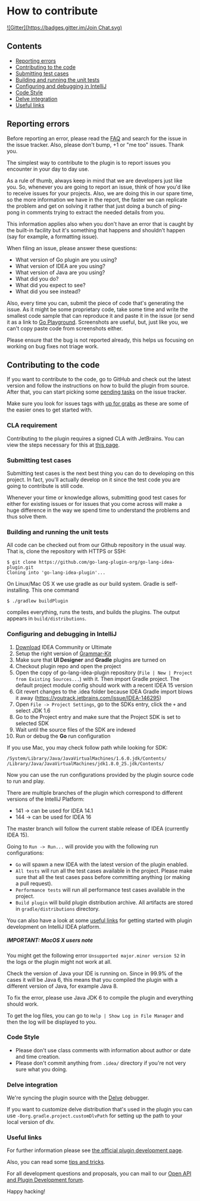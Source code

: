 # How to contribute

[![Gitter](https://badges.gitter.im/Join Chat.svg)](https://gitter.im/go-lang-plugin-org/go-lang-idea-plugin?utm_source=badge&utm_medium=badge&utm_campaign=pr-badge&utm_content=badge)

## Contents
+ [Reporting errors](#reporting-errors)
+ [Contributing to the code](#contributing-to-the-code)
+ [Submitting test cases](#submitting-test-cases)
+ [Building and running the unit tests](#building-and-running-the-unit-tests)
+ [Configuring and debugging in IntelliJ](#configuring-and-debugging-in-IntelliJ)
+ [Code Style](#code-style)
+ [Delve integration](#delve-integration)
+ [Useful links](#useful-links)

## Reporting errors

Before reporting an error, please read the [FAQ](https://github.com/go-lang-plugin-org/go-lang-idea-plugin/wiki/FAQ)
and search for the issue in the issue tracker. Also, please don't bump, +1
or "me too" issues. Thank you.

The simplest way to contribute to the plugin is to report issues you encounter
in your day to day use.

As a rule of thumb, always keep in mind that we are developers just like you. So,
whenever you are going to report an issue, think of how you'd like to receive issues
for your projects. Also, we are doing this in our spare time, so the more information
we have in the report, the faster we can replicate the problem and get on solving it
rather that just doing a bunch of ping-pong in comments trying to extract the needed
details from you.

This information applies also when you don't have an error that is caught by the
built-in facility but it's something that happens and shouldn't happen (say for
example, a formatting issue).

When filing an issue, please answer these questions:

- What version of Go plugin are you using?
- What version of IDEA are you using?
- What version of Java are you using?
- What did you do?
- What did you expect to see?
- What did you see instead?

Also, every time you can, submit the piece of code that's generating the issue.
As it might be some proprietary code, take some time and write the smallest code
sample that can reproduce it and paste it in the issue (or send it as a link to
[Go Playground](http://play.golang.org/). Screenshots are useful, but, just like
you, we can't copy paste code from screenshots either.

Please ensure that the bug is not reported already, this helps us focusing on
working on bug fixes not triage work.

## Contributing to the code

If you want to contribute to the code, go to GitHub and check out the latest version
and follow the instructions on how to build the plugin from source. After that, you
can start picking some [pending tasks](https://github.com/go-lang-plugin-org/go-lang-idea-plugin/issues) on the issue tracker.

Make sure you look for issues tags with [up for grabs](https://github.com/go-lang-plugin-org/go-lang-idea-plugin/labels/up%20for%20grabs)
as these are some of the easier ones to get started with.

### CLA requirement

Contributing to the plugin requires a signed CLA with JetBrains.
You can view the steps necessary for this at [this page](http://www.jetbrains.org/display/IJOS/Contribute#Contribute-ContributeCode).

### Submitting test cases

Submitting test cases is the next best thing you can do to developing on this
project. In fact, you'll actually develop on it since the test code you are
going to contribute is still code.

Whenever your time or knowledge allows, submitting good test cases for either
for existing issues or for issues that you come across will make a huge difference
in the way we spend time to understand the problems and thus solve them.

### Building and running the unit tests

All code can be checked out from our Github repository in the usual way. That is, clone the repository with HTTPS or SSH:

```
$ git clone https://github.com/go-lang-plugin-org/go-lang-idea-plugin.git
Cloning into 'go-lang-idea-plugin'...
```

On Linux/Mac OS X we use gradle as our build system. Gradle is self-installing. This one command

```
$ ./gradlew buildPlugin
```

compiles everything, runs the tests, and builds the plugins. The output appears in `build/distributions`.


### Configuring and debugging in IntelliJ

1. [Download](http://www.jetbrains.com/idea/) IDEA Community or Ultimate
1. Setup the right version of [Grammar-Kit](https://github.com/JetBrains/Grammar-Kit/releases/download/1.4.1/GrammarKit.zip)
1. Make sure that **UI Designer** and **Gradle** plugins are turned on
1. Checkout plugin repo and open the project
1. Open the copy of go-lang-idea-plugin repository (`File | New | Project from Existing Sources...`) with it. Then import Gradle project. The default project module config should work with a recent IDEA 15 version
1. Git revert changes to the .idea folder because IDEA Gradle import blows it away (https://youtrack.jetbrains.com/issue/IDEA-146295)
1. Open `File -> Project Settings`, go to the SDKs entry, click the `+` and select JDK 1.6
1. Go to the Project entry and make sure that the Project SDK is set to selected SDK
1. Wait until the source files of the SDK are indexed
1. Run or debug the **Go** run configuration

If you use Mac, you may check follow path while looking for SDK:
```
/System/Library/Java/JavaVirtualMachines/1.6.0.jdk/Contents/
/Library/Java/JavaVirtualMachines/jdk1.8.0_25.jdk/Contents/
```

Now you can use the run configurations provided by the plugin source code to
run and play.

There are multiple branches of the plugin which correspond to different versions
of the IntelliJ Platform:

- 141 -> can be used for IDEA 14.1
- 144 -> can be used for IDEA 16

The master branch will follow the current stable release of IDEA (currently IDEA 15).

Going to ``` Run -> Run... ``` will provide you with the following run configurations:

+ `Go` will spawn a new IDEA with the latest version of the plugin enabled.
+ `All tests` will run all the test cases available in the project. Please make
sure that all the test cases pass before committing anything (or making a pull request).
+ `Performance tests` will run all performance test cases available in the project.
+ `Build plugin` will build plugin distribution archive. All artifacts are stored in `gradle/distributions` directory.

You can also have a look at some [useful links](#useful-links) for getting started with
plugin development on IntelliJ IDEA platform.

##### IMPORTANT: MacOS X users note

You might get the following error ```Unsupported major.minor version 52``` in the
logs or the plugin might not work at all.

Check the version of Java your IDE is running on. Since in 99.9% of the cases it will
be Java 6, this means that you compiled the plugin with a different version of Java,
for example Java 8.

To fix the error, please use Java JDK 6 to compile the plugin and everything should work.

To get the log files, you can go to ```Help | Show Log in File Manager``` and then the
log will be displayed to you.

### Code Style

* Please don't use class comments with information about author or date and time creation.
* Please don't commit anything from `.idea/` directory if you're not very sure what you doing.

### Delve integration

We're syncing the plugin source with the [Delve](https://github.com/derekparker/delve) debugger.

If you want to customize delve distribution that's used in the plugin you can use `-Dorg.gradle.project.customDlvPath` for setting up the path to your local version of dlv.

### Useful links

For further information please see [the official plugin development page](http://confluence.jetbrains.net/display/IDEADEV/PluginDevelopment).

Also, you can read some [tips and tricks](http://tomaszdziurko.pl/2011/09/developing-plugin-intellij-idea-some-tips-and-links/).

For all development questions and proposals, you can mail to our [Open API and Plugin Development forum](https://devnet.jetbrains.com/community/idea/open_api_and_plugin_development).

Happy hacking!
